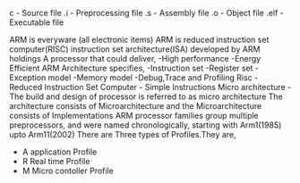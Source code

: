 c - Source file
.i - Preprocessing file
.s - Assembly file
.o - Object file
.elf - Executable file


ARM is everyware (all electronic items)
ARM is reduced instruction set computer(RISC) instruction set architecture(ISA) developed by ARM holdings
A processor that could deliver,
  -High performance
  -Energy Efficient
ARM Architecture specifies,
  -Instruction set
  -Register set
  -Exception model
  -Memory model
  -Debug,Trace and Profiling
Risc - Reduced Instruction Set Computer
     - Simple Instructions
Micro architecture - The build and design of  processor is referred to as micro architecture
The architecture consists of Microarchitecture and the Microarchitecture consists of Implementations
ARM processor families group multiple preprocessors, and were named chronologically,
    starting with Arm1(1985) upto Arm11(2002)
There are Three types of Profiles.They are,
  - A application Profile
  - R Real time Profile
  - M Micro contoller Profile
